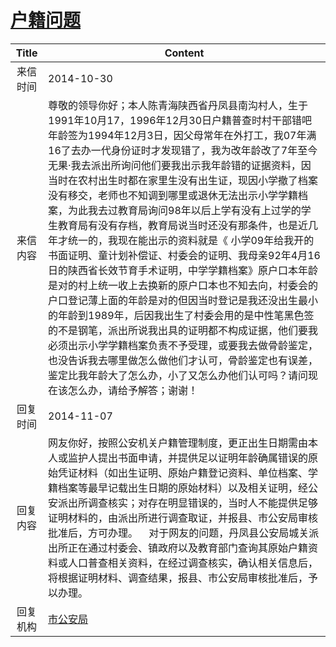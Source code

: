 # <a href="http://www.shangluo.gov.cn/zmhd/ldxxxx.jsp?urltype=leadermail.LeaderMailContentUrl&wbtreeid=1112&leadermailid=2796">户籍问题</a>
| Title |                                                                                                                                                                                                                                                                           Content                                                                                                                                                                                                                                                                           |
|:-----:|-------------------------------------------------------------------------------------------------------------------------------------------------------------------------------------------------------------------------------------------------------------------------------------------------------------------------------------------------------------------------------------------------------------------------------------------------------------------------------------------------------------------------------------------------------------|
| 来信时间  | 2014-10-30                                                                                                                                                                                                                                                                                                                                                                                                                                                                                                                                                  |
| 来信内容  | 尊敬的领导你好；本人陈青海陕西省丹凤县南沟村人，生于1991年10月17，1996年12月30日户籍普查时村干部错吧年龄签为1994年12月3日，因父母常年在外打工，我07年满16了去办一代身份证时才发现错了，我为改年龄改了7年至今无果·我去派出所询问他们要我出示我年龄错的证据资料，因当时在农村出生时都在家里生没有出生证，现因小学撤了档案没有移交，老师也不知调到哪里或退休无法出示小学学籍档案，为此我去过教育局询问98年以后上学有没有上过学的学生教育局有没有存档，教育局说当时还没有那条件，也是近几年才统一的，我现在能出示的资料就是《 小学09年给我开的书面证明、童计划补偿证、村委会的证明、我母亲92年4月16日的陕西省长效节育手术证明，中学学籍档案》原户口本年龄是对的村上统一收上去换新的原户口本也不知去向，村委会的户口登记薄上面的年龄是对的但因当时登记是我还没出生最小的年龄到1989年，后因我出生了村委会用的是中性笔黑色签的不是钢笔，派出所说我出具的证明都不构成证据，他们要我必须出示小学学籍档案负责不予受理，或要我去做骨龄鉴定，也没告诉我去哪里做怎么做他们才认可，骨龄鉴定也有误差，鉴定比我年龄大了怎么办，小了又怎么办他们认可吗？请问现在该怎么办，请给予解答；谢谢！ |
| 回复时间  | 2014-11-07                                                                                                                                                                                                                                                                                                                                                                                                                                                                                                                                                  |
| 回复内容  | 网友你好，按照公安机关户籍管理制度，更正出生日期需由本人或监护人提出书面申请，并提供足以证明年龄确属错误的原始凭证材料（如出生证明、原始户籍登记资料、单位档案、学籍档案等最早记载出生日期的原始材料）以及相关证明，经公安派出所调查核实；对存在明显错误的，当时人不能提供足够证明材料的，由派出所进行调查取证，并报县、市公安局审核批准后，方可办理。    对于网友的问题，丹凤县公安局城关派出所正在通过村委会、镇政府以及教育部门查询其原始户籍资料或人口普查相关资料，在经过调查核实，确认相关信息后，将根据证明材料、调查结果，报县、市公安局审核批准后，予以办理。                                                                                                                                                                                                                                                                       |
| 回复机构  | <a href="../../categories/agencies/市公安局.md">市公安局</a>                                                                                                                                                                                                                                                                                                                                                                                                                                                                                                          |